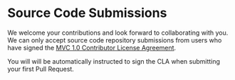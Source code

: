 # Source Code Submissions
We welcome your contributions and look forward to collaborating with you. We can only accept source code repository
submissions from users who have signed the [MVC 1.0 Contributor License Agreement](https://gist.github.com/ivargrimstad/e82172b9078040e721ce3628651b7df2).

You will will be automatically instructed to sign the CLA when submitting your first Pull Request.
